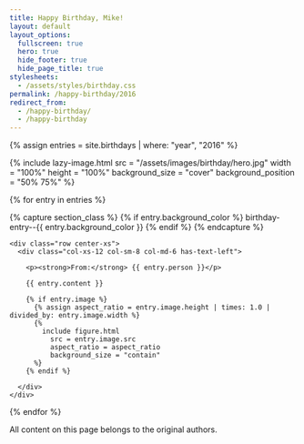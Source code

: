 ```yaml
---
title: Happy Birthday, Mike!
layout: default
layout_options:
  fullscreen: true
  hero: true
  hide_footer: true
  hide_page_title: true
stylesheets:
  - /assets/styles/birthday.css
permalink: /happy-birthday/2016
redirect_from:
  - /happy-birthday/
  - /happy-birthday
---
```


{% assign entries = site.birthdays | where: "year", "2016" %}

<div class="birthday-hero">
  {%
    include lazy-image.html
      src = "/assets/images/birthday/hero.jpg"
      width = "100%"
      height = "100%"
      background_size = "cover"
      background_position = "50% 75%"
  %}
</div>

{% for entry in entries %}

  {% capture section_class %}
    {% if entry.background_color %}
      birthday-entry--{{ entry.background_color }}
    {% endif %}
  {% endcapture %}

  <div class="birthday-entry {{ section_class | strip }}">

    <div class="row center-xs">
      <div class="col-xs-12 col-sm-8 col-md-6 has-text-left">

        <p><strong>From:</strong> {{ entry.person }}</p>

        {{ entry.content }}

        {% if entry.image %}
          {% assign aspect_ratio = entry.image.height | times: 1.0 | divided_by: entry.image.width %}
          {%
            include figure.html
              src = entry.image.src
              aspect_ratio = aspect_ratio
              background_size = "contain"
          %}
        {% endif %}

      </div>
    </div>
  </div>

{% endfor %}

<div class="container">
  <div class="row center-xs">
    <div class="footer__content col-xs-12">
      <div class="rule"></div>
      All content on this page belongs to the original authors.
    </div>
  </div>
</div>

